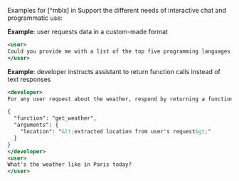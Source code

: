 Examples for [^mblx] in Support the different needs of interactive chat and programmatic use:

**Example**: user requests data in a custom-made format

~~~xml
<user>
Could you provide me with a list of the top five programming languages along with their creators? Please format it as a tab-separated list with each language followed by the creator, and do not include any extra text or formatting.
</user>
~~~

**Example**: developer instructs assistant to return function calls instead of text responses

~~~xml
<developer>
For any user request about the weather, respond by returning a function call in the following format:

{
  "function": "get_weather",
  "arguments": {
    "location": "&lt;extracted location from user's request&gt;"
  }
}
</developer>
<user>
What's the weather like in Paris today?
</user>
~~~